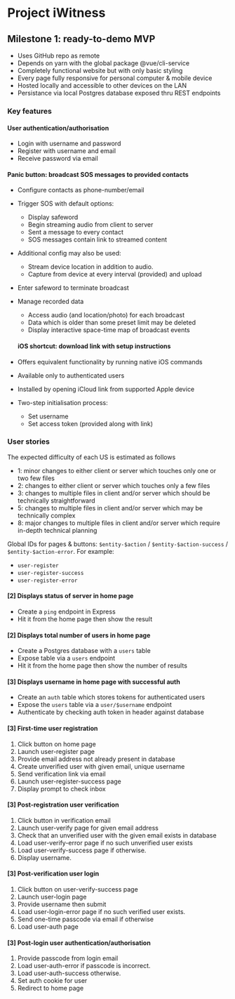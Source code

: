 # Project iWitness

## Milestone 1: ready-to-demo MVP

- Uses GitHub repo as remote
- Depends on yarn with the global package @vue/cli-service
- Completely functional website but with only basic styling
- Every page fully responsive for personal computer & mobile device
- Hosted locally and accessible to other devices on the LAN
- Persistance via local Postgres database exposed thru REST endpoints

### Key features

#### User authentication/authorisation

- Login with username and password
- Register with username and email
- Receive password via email

#### Panic button: broadcast SOS messages to provided contacts

- Configure contacts as phone-number/email
- Trigger SOS with default options:
  - Display safeword
  - Begin streaming audio from client to server
  - Sent a message to every contact
  - SOS messages contain link to streamed content
- Additional config may also be used:
  - Stream device location in addition to audio.
  - Capture from device at every interval (provided) and upload
- Enter safeword to terminate broadcast
- Manage recorded data

  - Access audio (and location/photo) for each broadcast
  - Data which is older than some preset limit may be deleted
  - Display interactive space-time map of broadcast events

  #### iOS shortcut: download link with setup instructions

- Offers equivalent functionality by running native iOS commands
- Available only to authenticated users
- Installed by opening iCloud link from supported Apple device
- Two-step initialisation process:
  - Set username
  - Set access token (provided along with link)

### User stories

The expected difficulty of each US is estimated as follows

- 1: minor changes to either client or server which touches only one or two few files
- 2: changes to either client or server which touches only a few files
- 3: changes to multiple files in client and/or server which should be technically straightforward
- 5: changes to multiple files in client and/or server which may be technically complex
- 8: major changes to multiple files in client and/or server which require in-depth technical planning

Global IDs for pages & buttons: `$entity-$action` / `$entity-$action-success` / `$entity-$action-error`.
For example:

- `user-register`
- `user-register-success`
- `user-register-error`

#### [2] Displays status of server in home page

- Create a `ping` endpoint in Express
- Hit it from the home page then show the result

#### [2] Displays total number of users in home page

- Create a Postgres database with a `users` table
- Expose table via a `users` endpoint
- Hit it from the home page then show the number of results

#### [3] Displays username in home page with successful auth

- Create an `auth` table which stores tokens for authenticated users
- Expose the `users` table via a `user/$username` endpoint
- Authenticate by checking auth token in header against database

#### [3] First-time user registration

1. Click button on home page
2. Launch user-register page
3. Provide email address not already present in database
4. Create unverified user with given email, unique username
5. Send verification link via email
6. Launch user-register-success page
7. Display prompt to check inbox

#### [3] Post-registration user verification

1. Click button in verification email
2. Launch user-verify page for given email address
3. Check that an unverified user with the given email exists in database
4. Load user-verify-error page if no such unverified user exists
5. Load user-verify-success page if otherwise.
6. Display username.

#### [3] Post-verification user login

1. Click button on user-verify-success page
2. Launch user-login page
3. Provide username then submit
4. Load user-login-error page if no such verified user exists.
5. Send one-time passcode via email if otherwise
6. Load user-auth page

#### [3] Post-login user authentication/authorisation

1. Provide passcode from login email
2. Load user-auth-error if passcode is incorrect.
3. Load user-auth-success otherwise.
4. Set auth cookie for user
5. Redirect to home page
